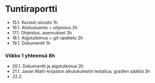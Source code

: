 # Tuntiraportti
- 15.1. Kurssin sivusto 1h
- 16.1. Aloitusluento + ohjeistus 2h
- 17.1. Ohjeistus, asennukset 2h
- 18.1. Algotutkimus + git-opettelu 2h
- 19.1. Dokumentit 1h

### Viikko 1 yhteensä 8h

- 20.1. Dokumentit ja algotutkimus 2h
- 21.1. Javan Math-kirjaston alkulukutestin testailua, gradlen säätöä 3h
- 22.2. 
